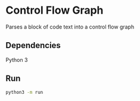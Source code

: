 # Control Flow Graph

Parses a block of code text into a control flow graph

## Dependencies

Python 3

## Run

```bash
python3 -m run
```

